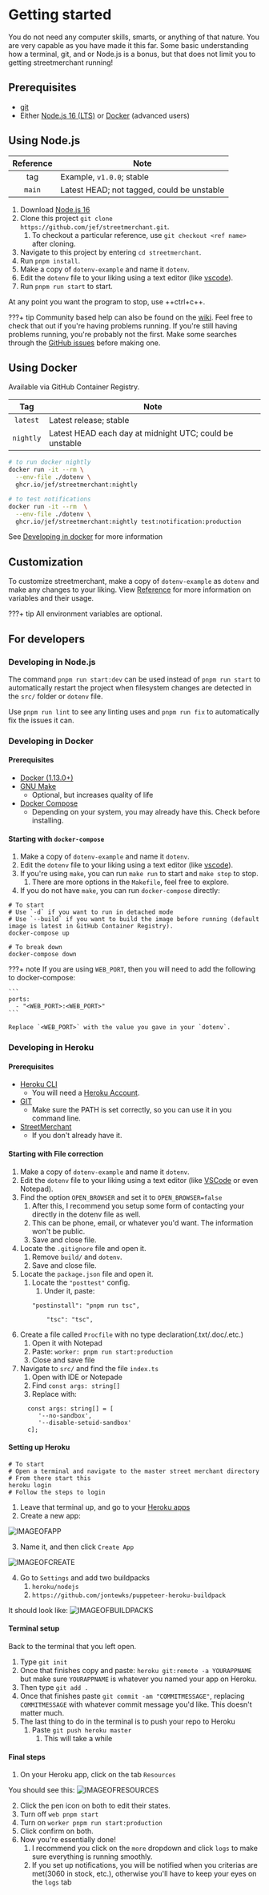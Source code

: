 # Getting started

You do not need any computer skills, smarts, or anything of that nature. You are very capable as you have made it this far. Some basic understanding how a terminal, git, and or Node.js is a bonus, but that does not limit you to getting streetmerchant running!

## Prerequisites

- [git](https://git-scm.com/)
- Either [Node.js 16 (LTS)](https://nodejs.org/en/) or [Docker](https://docs.docker.com/get-docker/) (advanced users)

## Using Node.js

| Reference | Note |
|:---:|---|
| tag | Example, `v1.0.0`; stable |
| `main` | Latest HEAD; not tagged, could be unstable |

1. Download [Node.js 16](https://nodejs.org/en/)
1. Clone this project `git clone https://github.com/jef/streetmerchant.git`.
    1. To checkout a particular reference, use `git checkout <ref name>` after cloning.
1. Navigate to this project by entering `cd streetmerchant`.
1. Run `pnpm install`.
1. Make a copy of `dotenv-example` and name it `dotenv`.
1. Edit the `dotenv` file to your liking using a text editor (like [vscode](https://code.visualstudio.com/)).
1. Run `pnpm run start` to start.

At any point you want the program to stop, use ++ctrl+c++.

???+ tip
    Community based help can also be found on the [wiki](https://github.com/jef/streetmerchant/wiki). Feel free to check that out if you're having problems running. If you're still having problems running, you're probably not the first. Make some searches through the [GitHub issues](https://github.com/jef/streetmerchant/issues) before making one.

## Using Docker

Available via GitHub Container Registry.

| Tag | Note |
|:---:|---|
| `latest` | Latest release; stable |
| `nightly` | Latest HEAD each day at midnight UTC; could be unstable |

```sh
# to run docker nightly
docker run -it --rm \
  --env-file ./dotenv \
  ghcr.io/jef/streetmerchant:nightly

# to test notifications
docker run -it --rm  \
  --env-file ./dotenv \
  ghcr.io/jef/streetmerchant:nightly test:notification:production
```

See [Developing in docker](#developing-in-docker) for more information

## Customization

To customize streetmerchant, make a copy of `dotenv-example` as `dotenv` and make any changes to your liking. View [Reference](reference/application.md) for more information on variables and their usage.

???+ tip
    All environment variables are optional.

## For developers

### Developing in Node.js

The command `pnpm run start:dev` can be used instead of `pnpm run start` to automatically restart the project when filesystem changes are detected in the `src/` folder or `dotenv` file.

Use `pnpm run lint` to see any linting uses and `pnpm run fix` to automatically fix the issues it can.

### Developing in Docker

#### Prerequisites

- [Docker (1.13.0+)](https://docs.docker.com/get-docker/)
- [GNU Make](https://www.gnu.org/software/make/)
    - Optional, but increases quality of life
- [Docker Compose](https://docs.docker.com/compose/install/)
    - Depending on your system, you may already have this. Check before installing.

#### Starting with `docker-compose`

1. Make a copy of `dotenv-example` and name it `dotenv`.
1. Edit the `dotenv` file to your liking using a text editor (like [vscode](https://code.visualstudio.com/)).
1. If you're using `make`, you can run `make run` to start and `make stop` to stop.
    1. There are more options in the `Makefile`, feel free to explore.
1. If you do not have `make`, you can run `docker-compose` directly:

```shell
# To start
# Use `-d` if you want to run in detached mode
# Use `--build` if you want to build the image before running (default image is latest in GitHub Container Registry).
docker-compose up

# To break down
docker-compose down
```

???+ note
    If you are using `WEB_PORT`, then you will need to add the following to docker-compose:

    ```
    ports:
      - "<WEB_PORT>:<WEB_PORT>"
    ```

    Replace `<WEB_PORT>` with the value you gave in your `dotenv`.

### Developing in Heroku

#### Prerequisites

- [Heroku CLI](https://devcenter.heroku.com/articles/heroku-cli)
    - You will need a [Heroku Account](https://signup.heroku.com).
- [GIT](https://git-scm.com)
    - Make sure the PATH is set correctly, so you can use it in you command line.
- [StreetMerchant](https://github.com/jef/streetmerchant)
    - If you don't already have it.

#### Starting with File correction

1. Make a copy of `dotenv-example` and name it `dotenv`.
1. Edit the `dotenv` file to your liking using a text editor (like [VSCode](https://code.visualstudio.com/) or even Notepad).
1. Find the option `OPEN_BROWSER` and set it to `OPEN_BROWSER=false`
    1. After this, I recommend you setup some form of contacting your directly in the dotenv file as well.
    2. This can be phone, email, or whatever you'd want. The information won't be public.
    3. Save and close file.
1. Locate the `.gitignore` file and open it.
    1. Remove `build/` and `dotenv`.
    2. Save and close file.
1. Locate the `package.json` file and open it.
    1. Locate the `"posttest"` config.
       1. Under it, paste:</br>
       <pre><code>"postinstall": "pnpm run tsc",</br>
           "tsc": "tsc",</code></pre>
1. Create a file called `Procfile` with no type declaration(.txt/.doc/.etc.)
    1. Open it with Notepad
    2. Paste: `worker: pnpm run start:production`
    3. Close and save file
1. Navigate to `src/` and find the file `index.ts`
    1. Open with IDE or Notepade
    2. Find `const args: string[]`
    1. Replace with:
     <pre><code>  const args: string[] = [
        '--no-sandbox',
        '--disable-setuid-sandbox'
     c];</code></pre>
#### Setting up Heroku
```shell
# To start
# Open a terminal and navigate to the master street merchant directory
# From there start this
heroku login
# Follow the steps to login
```
1. Leave that terminal up, and go to your [Heroku apps](https://dashboard.heroku.com/apps)
2. Create a new app:

![IMAGEOFAPP](https://github.com/dev-nolant/streetmerchant/blob/main/docs/assets/images/streetmerchan-herokunewapp.jpg)

3. Name it, and then click `Create App`

![IMAGEOFCREATE](https://github.com/dev-nolant/streetmerchant/blob/main/docs/assets/images/streetmerchant-herokuapp.jpg)

4. Go to `Settings` and add two buildpacks
    1. `heroku/nodejs`
    2. `https://github.com/jontewks/puppeteer-heroku-buildpack`

It should look like:
![IMAGEOFBUILDPACKS](https://github.com/dev-nolant/streetmerchant/blob/main/docs/assets/images/streetmerchant-herokubuildpacks.png)

#### Terminal setup
Back to the terminal that you left open.
1. Type `git init`
2. Once that finishes copy and paste: `heroku git:remote -a YOURAPPNAME` but make sure `YOURAPPNAME` is whatever you named your app on Heroku.
3. Then type `git add .`
4. Once that finishes paste `git commit -am "COMMITMESSAGE"`, replacing `COMMITMESSAGE` with whatever commit message you'd like. This doesn't matter much.
5. The last thing to do in the terminal is to push your repo to Heroku
    1. Paste `git push heroku master`
        1. This will take a while
#### Final steps
1. On your Heroku app, click on the tab `Resources`

You should see this:
![IMAGEOFRESOURCES](https://github.com/dev-nolant/streetmerchant/blob/main/docs/assets/images/streetmerchant-herokudynos.jpg)

2. Click the pen icon on both to edit their states.
3. Turn off `web pnpm start`
4. Turn on `worker pnpm run start:production`
5. Click confirm on both.
6. Now you're essentially done!
    1. I recommend you click on the `more` dropdown and click `logs` to make sure everything is running smoothly.
    2. If you set up notifications, you will be notified when you criterias are met(3060 in stock, etc.), otherwise you'll have to keep your eyes on the `logs` tab
